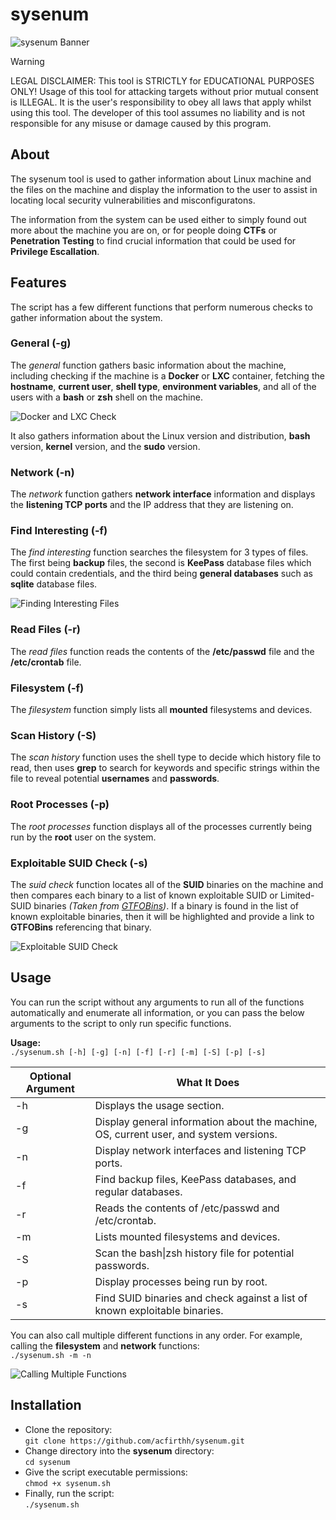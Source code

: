 # sysenum
![sysenum Banner](images/banner.png)

> [!WARNING]
> LEGAL DISCLAIMER:
> This tool is STRICTLY for EDUCATIONAL PURPOSES ONLY!
> Usage of this tool for attacking targets without prior mutual consent is ILLEGAL.
> It is the user's responsibility to obey all laws that apply whilst using this tool.
> The developer of this tool assumes no liability and is not responsible for any misuse
> or damage caused by this program.

## About
The sysenum tool is used to gather information about Linux machine and the files on the machine and display the information to the user to assist in locating local security vulnerabilities and misconfiguratons.

The information from the system can be used either to simply found out more about the machine you are on, or for people doing **CTFs** or **Penetration Testing** to find crucial information that could be used for **Privilege Escallation**.

## Features
The script has a few different functions that perform numerous checks to gather information about the system.

### General (-g)
The *general* function gathers basic information about the machine, including checking if the machine is a **Docker** or **LXC** container, fetching the **hostname**, **current user**, **shell type**, **environment variables**, and all of the users with a **bash** or **zsh** shell on the machine.

![Docker and LXC Check](images/docker_lxc_check.png)

It also gathers information about the Linux version and distribution, **bash** version, **kernel** version, and the **sudo** version.

### Network (-n)
The *network* function gathers **network interface** information and displays the **listening TCP ports** and the IP address that they are listening on.

### Find Interesting (-f)
The *find interesting* function searches the filesystem for 3 types of files. The first being **backup** files, the second is **KeePass** database files which could contain credentials, and the third being **general databases** such as **sqlite** database files.

![Finding Interesting Files](images/file_search.png)

### Read Files (-r)
The *read files* function reads the contents of the **/etc/passwd** file and the **/etc/crontab** file.

### Filesystem (-f)
The *filesystem* function simply lists all **mounted** filesystems and devices.

### Scan History (-S)
The *scan history* function uses the shell type to decide which history file to read, then uses **grep** to search for keywords and specific strings within the file to reveal potential **usernames** and **passwords**.

### Root Processes (-p)
The *root processes* function displays all of the processes currently being run by the **root** user on the system.

### Exploitable SUID Check (-s)
The *suid check* function locates all of the **SUID** binaries on the machine and then compares each binary to a list of known exploitable SUID or Limited-SUID binaries *(Taken from [GTFOBins](https://gtfobins.github.io/))*. If a binary is found in the list of known exploitable binaries, then it will be highlighted and provide a link to **GTFOBins** referencing that binary.

![Exploitable SUID Check](images/suid_check.png)

## Usage
You can run the script without any arguments to run all of the functions automatically and enumerate all information, or you can pass the below arguments to the script to only run specific functions.

**Usage:**\
`./sysenum.sh [-h] [-g] [-n] [-f] [-r] [-m] [-S] [-p] [-s]`

| Optional Argument | What It Does                                                                          |
| ----------------- | ------------------------------------------------------------------------------------- |
| \-h               | Displays the usage section.                                                           |
| \-g               | Display general information about the machine, OS, current user, and system versions. |
| \-n               | Display network interfaces and listening TCP ports.                                   |
| \-f               | Find backup files, KeePass databases, and regular databases.                          |
| \-r               | Reads the contents of /etc/passwd and /etc/crontab.                                   |
| \-m               | Lists mounted filesystems and devices.                                                |
| \-S               | Scan the bash\|zsh history file for potential passwords.                              |
| \-p               | Display processes being run by root.                                                  |
| \-s               | Find SUID binaries and check against a list of known exploitable binaries.            |

You can also call multiple different functions in any order. For example, calling the **filesystem** and **network** functions:\
`./sysenum.sh -m -n`

![Calling Multiple Functions](images/given_args.png)

## Installation
- Clone the repository:\
`git clone https://github.com/acfirthh/sysenum.git`
- Change directory into the **sysenum** directory:\
`cd sysenum`
- Give the script executable permissions:\
`chmod +x sysenum.sh`
- Finally, run the script:\
`./sysenum.sh`

